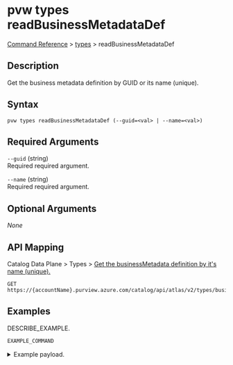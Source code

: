 # pvw types readBusinessMetadataDef
[Command Reference](../../../README.md#command-reference) > [types](./main.md) > readBusinessMetadataDef

## Description
Get the business metadata definition by GUID or its name (unique).

## Syntax
```
pvw types readBusinessMetadataDef (--guid=<val> | --name=<val>)
```

## Required Arguments
`--guid` (string)  
Required required argument.

`--name` (string)  
Required required argument.


## Optional Arguments
*None*

## API Mapping
Catalog Data Plane > Types > [Get the businessMetadata definition by it's name (unique).](https://docs.microsoft.com/en-us/rest/api/purview/catalogdataplane/types/get-business-metadata-def-by-name)
```
GET https://{accountName}.purview.azure.com/catalog/api/atlas/v2/types/businessmetadatadef/name/{name}
```

## Examples
DESCRIBE_EXAMPLE.
```powershell
EXAMPLE_COMMAND
```
<details><summary>Example payload.</summary>
<p>

```json
PASTE_JSON_HERE
```
</p>
</details>